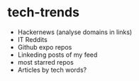 # tech-trends

- Hackernews (analyse domains in links)
- IT Reddits
- Github expo repos
- Linkeding posts of my feed
- most starred repos
- Articles by tech words?
